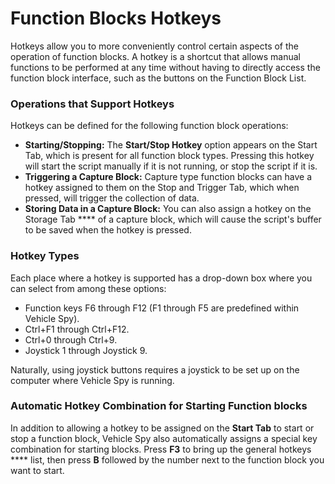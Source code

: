 # Function Blocks Hotkeys

Hotkeys allow you to more conveniently control certain aspects of the operation of function blocks. A hotkey is a shortcut that allows manual functions to be performed at any time without having to directly access the function block interface, such as the buttons on the Function Block List.

### Operations that Support Hotkeys

Hotkeys can be defined for the following function block operations:

* **Starting/Stopping:** The **Start/Stop Hotkey** option appears on the Start Tab, which is present for all function block types. Pressing this hotkey will start the script manually if it is not running, or stop the script if it is.
* **Triggering a Capture Block:** Capture type function blocks can have a hotkey assigned to them on the Stop and Trigger Tab, which when pressed, will trigger the collection of data.
* **Storing Data in a Capture Block:** You can also assign a hotkey on the Storage Tab **** of a capture block, which will cause the script's buffer to be saved when the hotkey is pressed.

### Hotkey Types

Each place where a hotkey is supported has a drop-down box where you can select from among these options:

* Function keys F6 through F12 (F1 through F5 are predefined within Vehicle Spy).
* Ctrl+F1 through Ctrl+F12.
* Ctrl+0 through Ctrl+9.
* Joystick 1 through Joystick 9.

Naturally, using joystick buttons requires a joystick to be set up on the computer where Vehicle Spy is running.

### Automatic Hotkey Combination for Starting Function blocks

In addition to allowing a hotkey to be assigned on the **Start Tab** to start or stop a function block, Vehicle Spy also automatically assigns a special key combination for starting blocks. Press **F3** to bring up the general hotkeys **** list, then press **B** followed by the number next to the function block you want to start.
